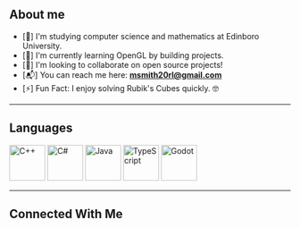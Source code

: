 ## **About me**
- [📖] I'm studying computer science and mathematics at Edinboro University.
- [🌱] I'm currently learning OpenGL by building projects.
- [🤝] I'm looking to collaborate on open source projects!
- [📬] You can reach me here: **msmith20rl@gmail.com**
- [⚡] Fun Fact: I enjoy solving Rubik's Cubes quickly. 🤓

<hr>

## **Languages**
<p align="left">
  <img src="https://cdn.jsdelivr.net/gh/devicons/devicon/icons/cplusplus/cplusplus-original.svg" alt="C++" width=64 height=64/>
  <img src="https://cdn.jsdelivr.net/gh/devicons/devicon/icons/csharp/csharp-original.svg" alt="C#" width=64 height=64/>
  <img src="https://cdn.jsdelivr.net/gh/devicons/devicon/icons/java/java-original.svg" alt="Java" width=64 height=64/>
  <img src="https://cdn.jsdelivr.net/gh/devicons/devicon/icons/typescript/typescript-original.svg" alt="TypeScript" width=64 height=64/>
  <img src="https://cdn.jsdelivr.net/gh/devicons/devicon/icons/godot/godot-original.svg" alt="Godot" width=64 height=64/>
</p>

<hr>

## **Connected With Me**
